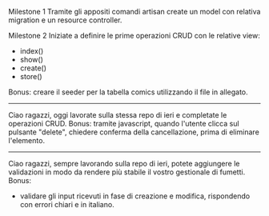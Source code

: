 Milestone 1
Tramite gli appositi comandi artisan create un model con relativa migration e un resource controller.

Milestone 2
Iniziate a definire le prime operazioni CRUD con le relative view:
- index()
- show()
- create()
- store()

Bonus:
creare il seeder per la tabella comics utilizzando il file in allegato.

-----------------------------------------------------------------------------------------------------------------------------------------

Ciao ragazzi,
oggi lavorate sulla stessa repo di ieri e completate le operazioni CRUD.
Bonus:
tramite javascript, quando l'utente clicca sul pulsante "delete", chiedere conferma della cancellazione, prima di eliminare l'elemento.

-----------------------------------------------------------------------------------------------------------------------------------------

Ciao ragazzi,
sempre lavorando sulla repo di ieri, potete aggiungere le validazioni in modo da rendere più stabile il vostro gestionale di fumetti.
Bonus:
- validare gli input ricevuti in fase di creazione e modifica, rispondendo con errori chiari e in italiano.
